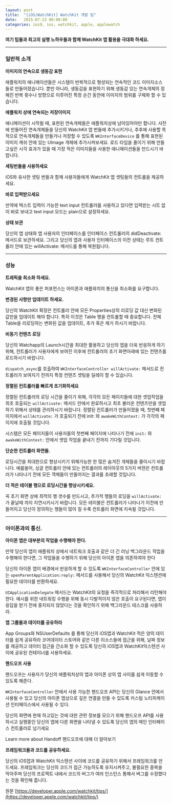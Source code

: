```yaml
---
layout: post
title:  "[iOS/WatchKit] WatchKit 개발 팁"
date:   2015-07-23 00:00:00
categories: ios9, ios, watchkit, apple, applewatch
---
```


**여기 팁들과 최고의 실행 노하우들과 함께 WatchKit 앱 활용을 극대화 하세요.**

- - - 

### 일반적 소개

**이미지의 연속으로 생동감 표현**

애플워치의 애니매이션들은 시스템이 반복적으로 형성되는 연속적인 코드 이미지소스들로 만들어졌습니다. 뿐만 아니라, 생동감을 표현하기 위해 생동감 있는 연속개체의 정해진 반복 횟수나 방향으로 이루어진 특정 순간 동안에 이미지의 범위를 구체화 할 수 있습니다.

**애플워치 상에 연속되는 저장이미지**

애니메이션이 시작될 때, 표현된 연속개체들은 애플워치상에 남아있어야만 합니다. 
사전에 만들어진 연속개체들을 당신의 WatchKit 앱 번들에 추가시키거나, 추후에 사용할 목적으로 연속개체들을 만들거나 저장할 수 있도록 `WKInterfaceDevice` 를 통해 표현된 이미지 캐쉬 안에 있는 UImage 개체에 추가시켜보세요.
로드 타임을 줄이기 위해 만들고싶은 시각 효과가 있을 때 가장 적은 이미지들을 사용한 애니매이션들을 만드시기 바랍니다.

**세팅번들을 사용하세요**

iOS와 유사한 셋팅 번들과 함께 사용자들에게 WatchKit 앱 셋팅들의 컨트롤을 제공하세요.

**바로 입력받으세요**

만약에 텍스트 입력이 가능한 text input 컨트롤러를 사용하고 있다면 입력받는 시트 없이 바로 보내고 text input 모드는 plain으로 설정하세요.

**상태 보관**

당신의 앱 상태와 앱 사용자의 인터페이스를 인터페이스 컨트롤러의 didDeactivate: 메서드로 보관하세요. 그리고 당신의 앱과 사용자 인터페이스의 이전 상태는 루트 컨트롤러 안에 있는 willActivate: 메서드를 통해 복원됩니다.

- - - 

### 성능

**트래픽을 최소화 하세요.**

WatchKit 앱의 좋은 퍼포먼스는 아이폰과 애플와치의 통신을 최소화를 요구합니다.

**변경된 사항만 업데이트 하세요.**

당신의 WatchKit 확장은 컨트롤러 안에 모든 Properties상의 리로딩 값 대신 변화된 값만을 업데이트 해야 합니다. 특히 이것은 Table 행을 컨트롤할 때 중요합니다. 전체 Table을 리로딩하는 변화된 값을 업데이트, 추가 혹은 제거 하시기 바랍니다.

**비동기 컨텐츠 로딩**

당신의 Watchapp의 Launch시간을 최대한 활용하고 당신의 앱을 더욱 반응하게 하기 위해,  컨트롤러가 사용자에게 보여진 이후에 컨트롤러의 초기 화면아래에 있는 컨텐츠를 로드하시기 바랍니다.

`dispatch_async`를 호출하여 `WKInterfaceController willActivate:` 메서드로 컨트롤러가 보여지기 전까지 특정 컨텐츠 셋팅을 딜레이 할 수 있습니다.

**정렬된 컨트롤러를 빠르게 초기화하세요**

정렬된 컨트롤러의 로딩 시간을 줄이기 위해, 각각의 모든 페이지들에 대한 셋업작업을  최초 호출되는 `willActivate:` 메서드 안에서 완료하시고 최초 불러온 컨텐츠만을 셋업하기 위해서 상태를 관리하시기 바랍니다.
정렬된 컨트롤러가 만들어졌을 때, 첫번째 페이지에서 `willActivate:` 가 호출되기 전에  init: 와  `awakeWithContext:` 가 각각의 페이지에 호출될 것입니다.

시스템은 모든 페이지들이 사용자들의 첫번째 페이지에 나타나기 전에  `init:` 와  `awakeWithContext:` 안에서 셋업 작업을 끝내기 전까지 기다릴 것입니다.

**단순한 컨트롤러 화면들.**

로딩시간을 최대한으로 향상시키기 위해가능한 한 많은 숨겨진 개체들을 줄이시기 바랍니다.
예를들어, 싱글 컨트롤러 안에 있는 컨트롤러의 레이아웃의 5가지 버젼은 컨트롤러가 나타나기 전에 모든 객체들이 만들어지는 결과를 초래할 것입니다.

**더 적은 테이블 행으로 로딩시간을 향상시키세요.**

꼭 초기 화면 상에 최적의 행 갯수를 만드시고, 추가적 행들의 로딩을  `willActivate:` 가 끝날때 까지 지연시키시기 바랍니다. 모든 테이블은 컨트롤러가 나타나기 이전에 만들어지고 당신이 정의하는 행들이 많아 질 수록 컨트롤러 화면에 지속될 것입니다.

- - -

### 아이폰과의 통신.

**아이폰 앱은 대부분의 작업을 수행해야 한다.**

만약 당신의 앱이 애플워치 상에서 네트워크 호출과 같은 더 긴 러닝 백그라운드 작업을 수행해야 한다면, 
그 작업들을 수행하기 위해 당신의 아이폰 앱을 의존하여야 한다

당신의 아이폰 앱이 배경에서 반응하게 할 수 있도록 `WKInterfaceController` 안에 있는 `openParentApplication:reply:` 메서드를 사용해서 당신의 WatchKit 익스텐션에 필요한 데이터를 반환하세요.

`UIApplicationDelegate` 메서드는 WatchKit의 요청을 즉각적으로 처리해서 리턴해야 한다. 예시를 위한 네트워킹 수행을 위해 동시 다발적이지 않은 호출이 요구된다면, 앱이 응답을 받기 전에 중지되지 않았다는 것을 확인하기 위해 백그라운드 테스크를 사용하라. 

**앱 그룹들과 데이터를 공유하라**

App Groups와  NSUserDefaults 를 통해 당신의 iOS앱과 WatchKit 적은 양의 데이터를 쉽게 공유하라
코어데이터 스토어와 같은 다른 리소스들에 접근을 위해, 날짜 정보를 제공하고 데이터 접근을 간소화 할 수 있도록 당신의 iOS앱과 WatchKit익스텐션 사이에 공유된 컨테이너를 사용하세요.

**핸드오프 사용**

핸드오프는 사용자가 당신의 애플워치상의 앱과 아이폰 상의 앱 사이를 쉽게 이동할 수 있도록 해준다.

`WKInterfaceController` 안에서 사용 가능한 핸드오프 API는 당신의 Glance 안에서 사용될 수 있고 당신의 아이폰 앱상으로 깊은 연결을 만들 수 있도록 커스텀 노티피케이션 인터페이스에서 사용될 수 있다.

당신의 화면에 현재 하고있는 것에 대한 관련 정보를 모으기 위해 핸드오프 API를 사용하시고 실행중인 당신의 앱에 다른 화면을 나타낼 수 있도록 당신의 앱의 메인 인터페이스 컨트롤러로 넘기세요

Learn more about Handoff
핸드오프에 대해 더 알아보기

**프레임워크들과 코드를 공유하세요.** 

당신의 iOS앱과 WatchKit 익스텐션 사이에 코드를 공유하기 위해서 프레임워크를 만드세요.
프레임워크는 당신의 코드가 접근 가능하도록 유지시켜주고, 불필요한 중복을 막아주며 당신의 프로젝트 내에서 코드의 버그가 여러 인스턴스 통해서 버그를 수정했다는 것을 확인해 줍니다.

원문 [https://developer.apple.com/watchkit/tips/](https://developer.apple.com/watchkit/tips/)

